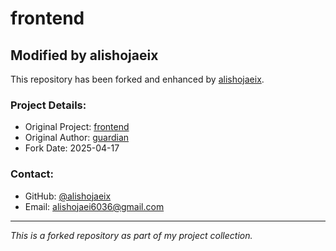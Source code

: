 # frontend

## Modified by alishojaeix

This repository has been forked and enhanced by [alishojaeix](https://github.com/alishojaeix).

### Project Details:
- Original Project: [frontend](https://github.com/guardian/frontend)
- Original Author: [guardian](https://github.com/guardian)
- Fork Date: 2025-04-17

### Contact:
- GitHub: [@alishojaeix](https://github.com/alishojaeix)
- Email: alishojaei6036@gmail.com

---
*This is a forked repository as part of my project collection.*
